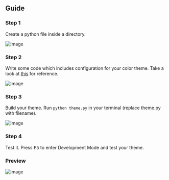 ## Guide

### Step 1

Create a python file inside a directory.

![image](https://user-images.githubusercontent.com/65854695/127731058-24ed9750-95c2-4a4e-a9ec-17358986fc0e.png)

### Step 2

Write some code which includes configuration for your color theme. Take a look at [this](https://code.visualstudio.com/api/references/theme-color) for reference.

![image](https://user-images.githubusercontent.com/65854695/127731681-94b75a14-f07b-4324-8859-afc9b5b0f6c0.png)

### Step 3

Build your theme. Run `python theme.py` in your terminal (replace theme.py with filename).

![image](https://user-images.githubusercontent.com/65854695/127731729-cc5ac37f-1a3d-4f31-b7cf-bff306168ca1.png)


### Step 4

Test it. Press <kbd>F5</kbd> to enter Development Mode and test your theme.

### Preview

![image](https://user-images.githubusercontent.com/65854695/127731675-ead552cf-2cd6-464f-bf44-c674599f747d.png)

